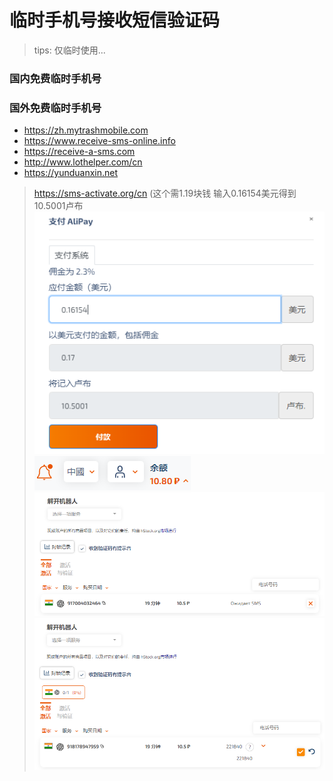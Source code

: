 # 临时手机号接收短信验证码

> tips: 仅临时使用...

### 国内免费临时手机号

### 国外免费临时手机号

- https://zh.mytrashmobile.com
- https://www.receive-sms-online.info
- https://receive-a-sms.com
- http://www.lothelper.com/cn
- https://yunduanxin.net

> https://sms-activate.org/cn (这个需1.19块钱 输入0.16154美元得到10.5001卢布
![img.png](images/sms-01.png)
![img.png](images/sms-02.png)
![img.png](images/sms-03.png)
![img.png](images/sms-04.png)